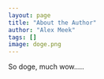 ```yaml
---
layout: page
title: "About the Author"
author: "Alex Meek"
tags: []
image: doge.png
---
```


So doge, much wow.....
